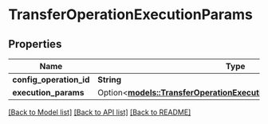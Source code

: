 # TransferOperationExecutionParams

## Properties

Name | Type | Description | Notes
------------ | ------------- | ------------- | -------------
**config_operation_id** | **String** |  | 
**execution_params** | Option<[**models::TransferOperationExecutionParamsExecutionParams**](TransferOperationExecutionParams_executionParams.md)> |  | [optional]

[[Back to Model list]](../README.md#documentation-for-models) [[Back to API list]](../README.md#documentation-for-api-endpoints) [[Back to README]](../README.md)


